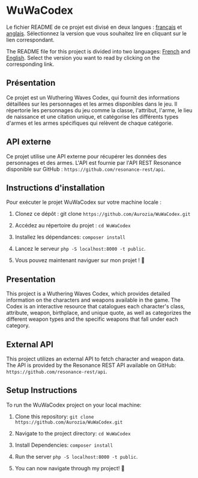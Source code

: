 # WuWaCodex

Le fichier README de ce projet est divisé en deux langues : [français](#présentation)
et [anglais](#presentation). Sélectionnez la version que vous souhaitez lire en cliquant sur le lien correspondant.

The README file for this project is divided into two languages: [French](#présentation) and [English](#presentation). Select the version you want to read by clicking on the corresponding link.

## Présentation

Ce projet est un Wuthering Waves Codex, qui fournit des informations détaillées sur les personnages et les armes disponibles dans le jeu. Il répertorie les personnages du jeu comme la classe, l'attribut, l'arme, le lieu de naissance et une citation unique, et catégorise les différents types d'armes et les armes spécifiques qui relèvent de chaque catégorie.

## API externe

Ce projet utilise une API externe pour récupérer les données des personnages et des armes. L'API est fournie par l'API REST Resonance disponible sur GitHub : `https://github.com/resonance-rest/api`.

## Instructions d'installation

Pour exécuter le projet WuWaCodex sur votre machine locale :

1. Clonez ce dépôt : git clone `https://github.com/Aurozia/WuWaCodex.git`

2. Accédez au répertoire du projet : `cd WuWaCodex`

3. Installez les dépendances: `composer install`

4. Lancez le serveur `php -S localhost:8000 -t public`.

5. Vous pouvez maintenant naviguer sur mon projet ! 🎉

## Presentation

This project is a Wuthering Waves Codex, which provides detailed information on the characters and weapons available in the game. The Codex is an interactive resource that catalogues each character's class, attribute, weapon, birthplace, and unique quote, as well as categorizes the different weapon types and the specific weapons that fall under each category.

## External API

This project utilizes an external API to fetch character and weapon data. The API is provided by the Resonance REST API available on GitHub: `https://github.com/resonance-rest/api`.

## Setup Instructions

To run the WuWaCodex project on your local machine:

1. Clone this repository: `git clone https://github.com/Aurozia/WuWaCodex.git`

2. Navigate to the project directory: `cd WuWaCodex`

3. Install Dependencies: `composer install`

4. Run the server `php -S localhost:8000 -t public`.

5. You can now navigate through my project! 🎉
